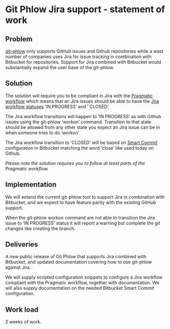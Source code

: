 # Git Phlow Jira support - statement of work

## Problem
[git-phlow](https://github.com/Praqma/git-phlow) only supports GitHub issues and Github repositories while a wast number of companies uses Jira for issue tracking in combination with Bitbucket for repositories. Support for Jira combined with Bitbucket would substantially expand the user base of the git-phlow.

## Solution
The solution will require you to be compliant in Jira with the [Pragmatic workflow](http://www.praqma.com/stories/a-pragmatic-workflow/) which means that an Jira issues should be able to have the [Jira workflow statuses](https://confluence.atlassian.com/adminjiracloud/working-with-workflows-776636540.html) ‘IN PROGRESS’ and ‘ CLOSED’.

The Jira workflow transitions will happen to ‘IN PROGRESS’ as with Github issues using the git-phlow ‘workon’ command. Transition to that state should be allowed from any other state you expect an Jira issue can be in when someone tries to do ‘workon’

The Jira workflow transition to ‘CLOSED’ will be based on [Smart Commit](https://marketplace.atlassian.com/plugins/com.lb.software.stash.smart.commit.lb-software-stash-smart-commit/server/overview) configuration in Bitbucket matching the word ‘close’ like used today on Github.

_Please note the solution requires you to follow at least parts of the Pragmatic workflow._

## Implementation
We will extend the current git-phlow tool to support Jira in combination with Bitbucket, and we expect to have feature parity with the existing GitHub support.

When the git-phlow workon command are not able to transition the Jira issue to ‘IN PROGRESS’ status it will report a warning but complete the git changes like creating the branch.

## Deliveries
A new public release of Git Phlow that supports Jira combined with Bitbucket, and updated documentation covering how to use git-phlow against Jira.

We will supply scripted configuration snippets to configure a Jira workflow compliant with the  Pragmatic workflow, together with documentation. We will also supply documentation on the needed Bitbucket Smart Commit configuration.

## Work load
2 weeks of work.
